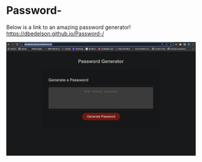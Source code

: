 # Password-
Below is a link to an amazing password generator!
https://dbedelson.github.io/Password-/

![ScreenShot.png!](./images%20/Screen%20Shot%20.png)





